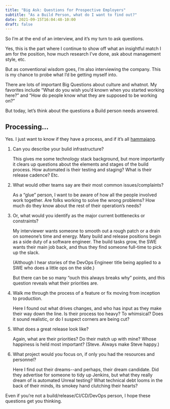```yaml
---
title: "Big Ask: Questions for Prospective Employers"
subtitle: "As a Build Person, what do I want to find out?"
date: 2021-09-15T16:04:48-10:00
draft: false
---
```

So I’m at the end of an interview, and it’s my turn to ask questions.

Yes, this is the part where I continue to show off what an insightful match I am for the position, how much research I’ve done, ask about management style, etc.

But as conventional wisdom goes, I’m also interviewing the company. This is my chance to probe what I’d be getting myself into.

There are lots of important Big Questions about culture and whatnot. My favorites include “What do you wish you’d known when you started working here?” and “How do people know what they are supposed to be working on?”

But today, let’s think about the questions a Build person needs answered.

## Processing…

Yes. I just want to know if they have a process, and if it’s all [hammajang](https://www.hawaiimagazine.com/hammajang-is-now-a-word-in-the-oxford-english-dictionary/).

1. Can you describe your bulid infrastructure?

   This gives me some technology stack background, but more importantly it clears up questions about the elements and stages of the build process. How automated is their testing and staging? What is their release cadence? Etc.

2. What would other teams say are their most common issues/complaints?

   As a “glue” person, I want to be aware of how all the people involved work together. Are folks working to solve the wrong problems? How much do they know about the rest of their operation’s needs?

3. Or, what would you identify as the major current bottlenecks or constraints?

   My interviewer wants someone to smooth out a rough patch or a drain on someone’s time and energy. Many build and release positions begin as a side duty of a software engineer. The build tasks grow, the SWE wants their main job back, and thus they find someone full-time to pick up the slack.

   (Although I hear stories of the DevOps Engineer title being applied to a SWE who does a little ops on the side.)

   But there can be so many “ouch this always breaks why” points, and this question reveals what their priorities are.

4. Walk me through the process of a feature or fix moving from inception to production.

   Here I found out what drives changes, and who has input as they make their way down the line. Is their process too heavy? To whimsical? Does it sound realistic, or do I suspect corners are being cut?

5. What does a great release look like?

   Again, what are their priorities? Do their match up with mine? Whose happiness is held most important? (Steve. Always make Steve happy.)

6. What project would you focus on, if only you had the resources and personnel?

   Here I find out their dreams--and perhaps, their dream candidate. Did they advertise for someone to tidy up Jenkins, but what they really dream of is automated Unreal testing? What technical debt looms in the back of their minds, its smokey hand clutching their hearts?


Even if you’re not a build/release/CI/CD/DevOps person, I hope these questions get you thinking.

